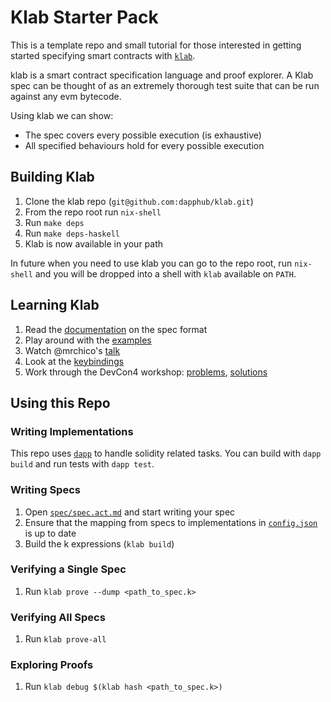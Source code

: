 # Klab Starter Pack

This is a template repo and small tutorial for those interested in getting started specifying smart contracts with [`klab`](https://github.com/dapphub/klab).

klab is a smart contract specification language and proof explorer. A Klab spec can be thought of as an extremely thorough test suite that can be run against any evm bytecode.

Using klab we can show:

- The spec covers every possible execution (is exhaustive)
- All specified behaviours hold for every possible execution

## Building Klab

1. Clone the klab repo (`git@github.com:dapphub/klab.git`)
1. From the repo root run `nix-shell`
1. Run `make deps`
1. Run `make deps-haskell`
1. Klab is now available in your path

In future when you need to use klab you can go to the repo root, run `nix-shell` and you will be
dropped into a shell with `klab` available on `PATH`.

## Learning Klab

1. Read the [documentation](https://github.com/dapphub/klab/blob/master/acts.md) on the spec format
1. Play around with the [examples](https://github.com/dapphub/klab/tree/master/examples)
1. Watch @mrchico's [talk](https://www.youtube.com/watch?v=B-3eZiZ5HPE)
1. Look at the [keybindings](https://github.com/dapphub/klab#key-bindings)
1. Work through the DevCon4 workshop: [problems](https://github.com/dapphub/fv-tutorial), [solutions](https://github.com/dapphub/fv-tutorial-solutions)

## Using this Repo

### Writing Implementations

This repo uses [`dapp`](https://github.com/dapphub/dapptools/tree/master/src/dapp) to handle
solidity related tasks. You can build with `dapp build` and run tests with `dapp test`.

### Writing Specs

1. Open [`spec/spec.act.md`](./spec/spec.act.md) and start writing your spec
1. Ensure that the mapping from specs to implementations in [`config.json`](./config.json) is up to
   date
1. Build the k expressions (`klab build`)

### Verifying a Single Spec

1. Run `klab prove --dump <path_to_spec.k>`

### Verifying All Specs

1. Run `klab prove-all`

### Exploring Proofs

1. Run `klab debug $(klab hash <path_to_spec.k>)`
